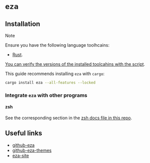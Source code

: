 # `eza`

## Installation

> [!NOTE]
>
> Ensure you have the following language toolhcains:
> - [Rust](../../system-setup/toolchains/rust/README.md).
>
> [You can verify the versions of the installed toolcahins with the script](../system-setup/toolchains/README.md#verify-versions-of-the-installed-toolchains).

This guide recommends installing `eza` with `cargo`:

```bash
cargo install eza --all-features --locked
```

### Integrate `eza` with other programs

#### zsh

See the corresponding section in the [zsh docs file in this repo](../../zsh/README.md#eza).

## Useful links

- [github-eza][github-eza]
- [github-eza-themes][github-eza-themes]
- [eza-site][eza-site]

[github-eza]: <https://github.com/eza-community/eza>
[github-eza-themes]: <https://github.com/eza-community/eza-themes>
[eza-site]: <https://eza.rocks/>

